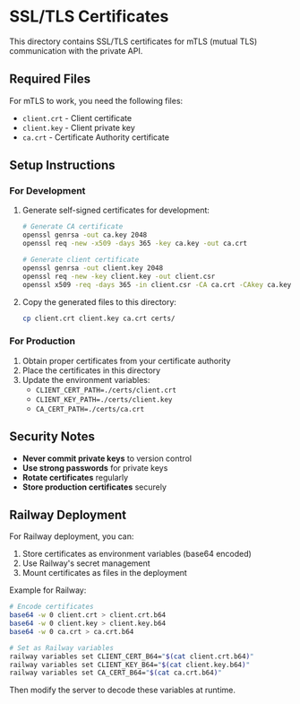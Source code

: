 # SSL/TLS Certificates

This directory contains SSL/TLS certificates for mTLS (mutual TLS) communication with the private API.

## Required Files

For mTLS to work, you need the following files:

- `client.crt` - Client certificate
- `client.key` - Client private key  
- `ca.crt` - Certificate Authority certificate

## Setup Instructions

### For Development

1. Generate self-signed certificates for development:
   ```bash
   # Generate CA certificate
   openssl genrsa -out ca.key 2048
   openssl req -new -x509 -days 365 -key ca.key -out ca.crt
   
   # Generate client certificate
   openssl genrsa -out client.key 2048
   openssl req -new -key client.key -out client.csr
   openssl x509 -req -days 365 -in client.csr -CA ca.crt -CAkey ca.key -CAcreateserial -out client.crt
   ```

2. Copy the generated files to this directory:
   ```bash
   cp client.crt client.key ca.crt certs/
   ```

### For Production

1. Obtain proper certificates from your certificate authority
2. Place the certificates in this directory
3. Update the environment variables:
   - `CLIENT_CERT_PATH=./certs/client.crt`
   - `CLIENT_KEY_PATH=./certs/client.key`
   - `CA_CERT_PATH=./certs/ca.crt`

## Security Notes

- **Never commit private keys** to version control
- **Use strong passwords** for private keys
- **Rotate certificates** regularly
- **Store production certificates** securely

## Railway Deployment

For Railway deployment, you can:

1. Store certificates as environment variables (base64 encoded)
2. Use Railway's secret management
3. Mount certificates as files in the deployment

Example for Railway:
```bash
# Encode certificates
base64 -w 0 client.crt > client.crt.b64
base64 -w 0 client.key > client.key.b64
base64 -w 0 ca.crt > ca.crt.b64

# Set as Railway variables
railway variables set CLIENT_CERT_B64="$(cat client.crt.b64)"
railway variables set CLIENT_KEY_B64="$(cat client.key.b64)"
railway variables set CA_CERT_B64="$(cat ca.crt.b64)"
```

Then modify the server to decode these variables at runtime. 